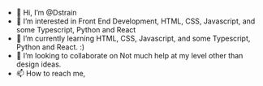 - 👋 Hi, I’m @Dstrain
- 👀 I’m interested in Front End Development, HTML, CSS, Javascript, and some Typescript, Python and React
- 🌱 I’m currently learning HTML, CSS, Javascript, and some Typescript, Python and React. :)
- 💞️ I’m looking to collaborate on Not much help at my level other than design ideas.
- 📫 How to reach me, 

<!---
Dstrain/Dstrain is a ✨ special ✨ repository because its `README.md` (this file) appears on your GitHub profile.
You can click the Preview link to take a look at your changes.
--->
